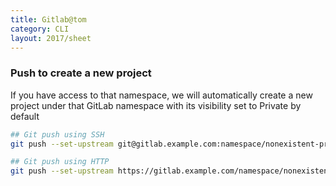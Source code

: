 ```yaml
---
title: Gitlab@tom
category: CLI
layout: 2017/sheet
---
```



### Push to create a new project 

If you have access to that namespace, we will automatically create a new project under that GitLab namespace with its visibility set to Private by default 

```bash
## Git push using SSH
git push --set-upstream git@gitlab.example.com:namespace/nonexistent-project.git master

## Git push using HTTP
git push --set-upstream https://gitlab.example.com/namespace/nonexistent-project.git master
```